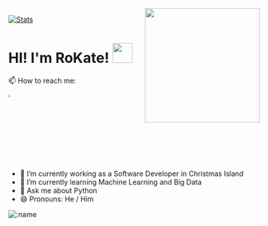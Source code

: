 <img align='right' src="https://media.giphy.com/media/M9gbBd9nbDrOTu1Mqx/giphy.gif" width="230">

 [![Stats](https://github-readme-stats.vercel.app/api?username=rokate&show_icons=true&theme=merko)](https://github-readme-stats.vercel.app/api?username=rokate&show_icons=true&theme=merko)


<h1> HI! I'm RoKate! <img src="https://archive-media-1.nyafuu.org/w/image/1384/26/1384269423659.jpg" width="40"></h1>

📫 How to reach me:   

<a href="mailto:rokate1990@gmail.com"> <img src="https://img.icons8.com/fluent/48/000000/gmail.png" width="3.5%"/> </a>
  - 🔭 I’m currently working as a Software Developer in Christmas Island
  - 🌱 I’m currently learning Machine Learning and Big Data
  - 💬 Ask me about Python
  - 😄 Pronouns: He / Him
  
 ![:name](https://count.getloli.com/get/@rokate?theme=gelbooru-h)
